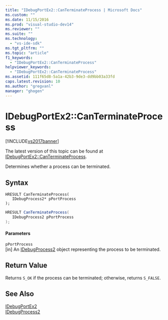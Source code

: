 ```yaml
---
title: "IDebugPortEx2::CanTerminateProcess | Microsoft Docs"
ms.custom: ""
ms.date: 11/15/2016
ms.prod: "visual-studio-dev14"
ms.reviewer: ""
ms.suite: ""
ms.technology: 
  - "vs-ide-sdk"
ms.tgt_pltfrm: ""
ms.topic: "article"
f1_keywords: 
  - "IDebugPortEx2::CanTerminateProcess"
helpviewer_keywords: 
  - "IDebugPortEx2::CanTerminateProcess"
ms.assetid: 111f65d8-5a1a-42b3-9de3-dd9bb03a33fd
caps.latest.revision: 10
ms.author: "gregvanl"
manager: "ghogen"
---
```

# IDebugPortEx2::CanTerminateProcess
[!INCLUDE[vs2017banner](../../../includes/vs2017banner.md)]

The latest version of this topic can be found at [IDebugPortEx2::CanTerminateProcess](https://docs.microsoft.com/visualstudio/extensibility/debugger/reference/idebugportex2-canterminateprocess).  
  
Determines whether a process can be terminated.  
  
## Syntax  
  
```cpp#  
HRESULT CanTerminateProcess(   
   IDebugProcess2* pPortProcess  
);  
```  
  
```csharp  
HRESULT CanTerminateProcess(   
   IDebugProcess2 pPortProcess  
);  
```  
  
#### Parameters  
 `pPortProcess`  
 [in] An [IDebugProcess2](../../../extensibility/debugger/reference/idebugprocess2.md) object representing the process to be terminated.  
  
## Return Value  
 Returns `S_OK` if the process can be terminated; otherwise, returns `S_FALSE`.  
  
## See Also  
 [IDebugPortEx2](../../../extensibility/debugger/reference/idebugportex2.md)   
 [IDebugProcess2](../../../extensibility/debugger/reference/idebugprocess2.md)

